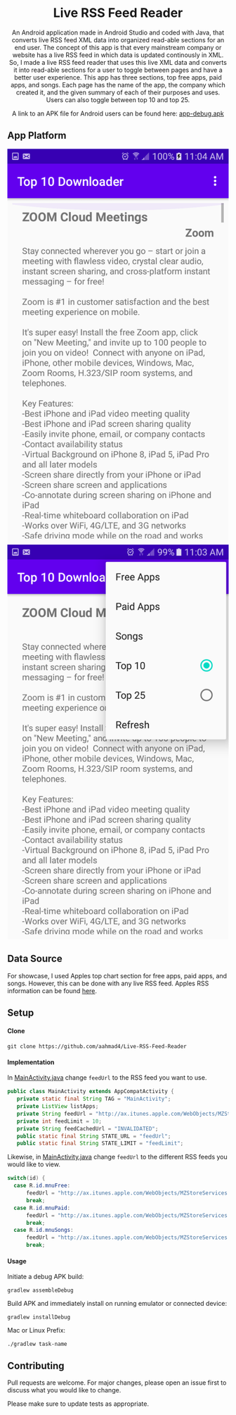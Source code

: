 <h1 align="center">Live RSS Feed Reader</h1> 

<p align="center">
An Android application made in Android Studio and coded with Java, that converts live RSS feed XML data into organized read-able sections for an end user. The concept of this app is that every mainstream company or website has a live RSS feed in which data is updated continously in XML. So, I made a live RSS feed reader that uses this live XML data and converts it into read-able sections for a user to toggle between pages and have a better user experience. This app has three sections, top free apps, paid apps, and songs. Each page has the name of the app, the company which created it, and the given summary of each of their purposes and uses. Users can also toggle between top 10 and top 25. 
</p>

<p align="center">
A link to an APK file for Android users can be found here: <a href="https://github.com/aahmad4/Live-RSS-Feed-Reader/blob/master/app-debug.apk" target="_blank">app-debug.apk</a>
</p>

## App Platform
 
 ![](screenshot1.png) ![](screenshot2.png)

## Data Source

 For showcase, I used Apples top chart section for free apps, paid apps, and songs. However, this can be done with any live RSS feed.
 Apples RSS information can be found  [here](https://www.apple.com/rss/).
  
## Setup
#### Clone
 
 ```
 git clone https://github.com/aahmad4/Live-RSS-Feed-Reader
 ```
 
#### Implementation
 
 In [MainActivity.java](https://github.com/aahmad4/Live-RSS-Feed-Reader/blob/master/app/src/main/java/com/example/top10downloader/MainActivity.java) change `feedUrl` to the RSS feed you want to use.
 ```java
 public class MainActivity extends AppCompatActivity {
    private static final String TAG = "MainActivity";
    private ListView listApps;
    private String feedUrl = "http://ax.itunes.apple.com/WebObjects/MZStoreServices.woa/ws/RSS/topfreeapplications/limit=%d/xml";
    private int feedLimit = 10;
    private String feedCachedUrl = "INVALIDATED";
    public static final String STATE_URL = "feedUrl";
    public static final String STATE_LIMIT = "feedLimit";
```

Likewise, in [MainActivity.java](https://github.com/aahmad4/Live-RSS-Feed-Reader/blob/master/app/src/main/java/com/example/top10downloader/MainActivity.java) change `feedUrl` to the different RSS feeds you would like to view.
```java
switch(id) {
  case R.id.mnuFree:
      feedUrl = "http://ax.itunes.apple.com/WebObjects/MZStoreServices.woa/ws/RSS/topfreeapplications/limit=%d/xml";
      break;
  case R.id.mnuPaid:
      feedUrl = "http://ax.itunes.apple.com/WebObjects/MZStoreServices.woa/ws/RSS/toppaidapplications/limit=%d/xml";
      break;
  case R.id.mnuSongs:
      feedUrl = "http://ax.itunes.apple.com/WebObjects/MZStoreServices.woa/ws/RSS/topsongs/limit=%d/xml";
      break;
```

#### Usage
 
Initiate a debug APK build:
```
gradlew assembleDebug
```
Build APK and immediately install on running emulator or connected device:
```
gradlew installDebug
```
Mac or Linux Prefix:
```
./gradlew task-name
```
## Contributing
Pull requests are welcome. For major changes, please open an issue first to discuss what you would like to change.

Please make sure to update tests as appropriate.
 
